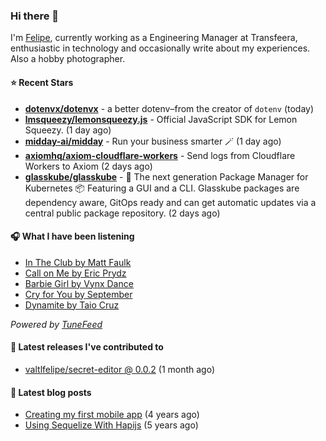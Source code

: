 ### Hi there 👋

I'm [Felipe](https://felipevm.com), currently working as a Engineering Manager at Transfeera, enthusiastic in technology and occasionally write about my experiences. Also a hobby photographer.

#### ⭐ Recent Stars
- **[dotenvx/dotenvx](https://github.com/dotenvx/dotenvx)** - a better dotenv–from the creator of `dotenv` (today)
- **[lmsqueezy/lemonsqueezy.js](https://github.com/lmsqueezy/lemonsqueezy.js)** - Official JavaScript SDK for Lemon Squeezy. (1 day ago)
- **[midday-ai/midday](https://github.com/midday-ai/midday)** - Run your business smarter 🪄 (1 day ago)
- **[axiomhq/axiom-cloudflare-workers](https://github.com/axiomhq/axiom-cloudflare-workers)** - Send logs from Cloudflare Workers to Axiom (2 days ago)
- **[glasskube/glasskube](https://github.com/glasskube/glasskube)** - 🧊 The next generation Package Manager for Kubernetes 📦 Featuring a GUI and a CLI. Glasskube packages are dependency aware, GitOps ready and can get automatic updates via a central public package repository. (2 days ago)

#### 🎧 What I have been listening
- [In The Club by Matt Faulk](https://open.spotify.com/track/6uZEc0vG0oQf4OeytOotte)
- [Call on Me by Eric Prydz](https://open.spotify.com/track/1As4KC3YYpu89aBt7EqL2m)
- [Barbie Girl by Vynx Dance](https://open.spotify.com/track/0QoVsN2uMiDJCi9Hh4Y6BF)
- [Cry for You by September](https://open.spotify.com/track/1mvZErZBp7WZT3HfGBykao)
- [Dynamite by Taio Cruz](https://open.spotify.com/track/0kST1BXkSUTaNauJrXimM6)

_Powered by [TuneFeed](https://tunefeed.app?ref=valtlfelipe-gh-profile)_ 

#### 🚀 Latest releases I've contributed to


- [valtlfelipe/secret-editor @ 0.0.2](https://github.com/valtlfelipe/secret-editor/releases/tag/0.0.2) (1 month ago)

#### 📄 Latest blog posts
- [Creating my first mobile app](https://felipevm.com/posts/creating-my-first-mobile-app/) (4 years ago)
- [Using Sequelize With Hapijs](https://felipevm.com/posts/using-sequelize-with-hapijs/) (5 years ago)
